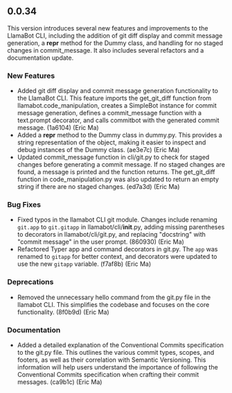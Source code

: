 ## 0.0.34

This version introduces several new features and improvements to the LlamaBot CLI, including the addition of git diff display and commit message generation, a __repr__ method for the Dummy class, and handling for no staged changes in commit_message. It also includes several refactors and a documentation update.

### New Features

- Added git diff display and commit message generation functionality to the LlamaBot CLI. This feature imports the get_git_diff function from llamabot.code_manipulation, creates a SimpleBot instance for commit message generation, defines a commit_message function with a text.prompt decorator, and calls commitbot with the generated commit message. (1a6104) (Eric Ma)
- Added a __repr__ method to the Dummy class in dummy.py. This provides a string representation of the object, making it easier to inspect and debug instances of the Dummy class. (ae3e7c) (Eric Ma)
- Updated commit_message function in cli/git.py to check for staged changes before generating a commit message. If no staged changes are found, a message is printed and the function returns. The get_git_diff function in code_manipulation.py was also updated to return an empty string if there are no staged changes. (ed7a3d) (Eric Ma)

### Bug Fixes

- Fixed typos in the llamabot CLI git module. Changes include renaming `git.app` to `git.gitapp` in llamabot/cli/__init__.py, adding missing parentheses to decorators in llamabot/cli/git.py, and replacing "docstring" with "commit message" in the user prompt. (860930) (Eric Ma)
- Refactored Typer app and command decorators in git.py. The `app` was renamed to `gitapp` for better context, and decorators were updated to use the new `gitapp` variable. (f7af8b) (Eric Ma)

### Deprecations

- Removed the unnecessary hello command from the git.py file in the llamabot CLI. This simplifies the codebase and focuses on the core functionality. (8f0b9d) (Eric Ma)

### Documentation

- Added a detailed explanation of the Conventional Commits specification to the git.py file. This outlines the various commit types, scopes, and footers, as well as their correlation with Semantic Versioning. This information will help users understand the importance of following the Conventional Commits specification when crafting their commit messages. (ca9b1c) (Eric Ma)
